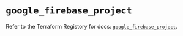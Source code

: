 # `google_firebase_project`

Refer to the Terraform Registory for docs: [`google_firebase_project`](https://registry.terraform.io/providers/hashicorp/google-beta/4.64.0/docs/resources/google_firebase_project).
